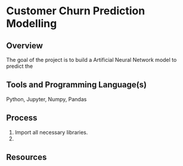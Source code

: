 # Customer Churn Prediction Modelling

## Overview
The goal of the project is to build a Artificial Neural Network model to predict the 

## Tools and Programming Language(s)
Python, Jupyter, Numpy, Pandas

## Process
1. Import all necessary libraries.
2. 

## Resources
